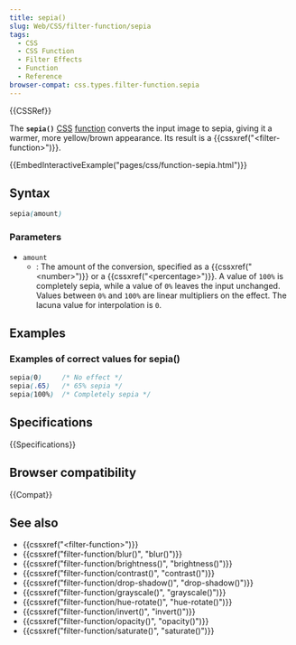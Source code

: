 ```yaml
---
title: sepia()
slug: Web/CSS/filter-function/sepia
tags:
  - CSS
  - CSS Function
  - Filter Effects
  - Function
  - Reference
browser-compat: css.types.filter-function.sepia
---
```

{{CSSRef}}

The **`sepia()`** [CSS](/en-US/docs/Web/CSS) [function](/en-US/docs/Web/CSS/CSS_Functions) converts the input image to sepia, giving it a warmer, more yellow/brown appearance. Its result is a {{cssxref("&lt;filter-function&gt;")}}.

{{EmbedInteractiveExample("pages/css/function-sepia.html")}}

## Syntax

```css
sepia(amount)
```

### Parameters

- `amount`
  - : The amount of the conversion, specified as a {{cssxref("&lt;number&gt;")}} or a {{cssxref("&lt;percentage&gt;")}}. A value of `100%` is completely sepia, while a value of `0%` leaves the input unchanged. Values between `0%` and `100%` are linear multipliers on the effect. The lacuna value for interpolation is `0`.

## Examples

### Examples of correct values for sepia()

```css
sepia(0)     /* No effect */
sepia(.65)   /* 65% sepia */
sepia(100%)  /* Completely sepia */
```

## Specifications

{{Specifications}}

## Browser compatibility

{{Compat}}

## See also

- {{cssxref("&lt;filter-function&gt;")}}
- {{cssxref("filter-function/blur()", "blur()")}}
- {{cssxref("filter-function/brightness()", "brightness()")}}
- {{cssxref("filter-function/contrast()", "contrast()")}}
- {{cssxref("filter-function/drop-shadow()", "drop-shadow()")}}
- {{cssxref("filter-function/grayscale()", "grayscale()")}}
- {{cssxref("filter-function/hue-rotate()", "hue-rotate()")}}
- {{cssxref("filter-function/invert()", "invert()")}}
- {{cssxref("filter-function/opacity()", "opacity()")}}
- {{cssxref("filter-function/saturate()", "saturate()")}}
